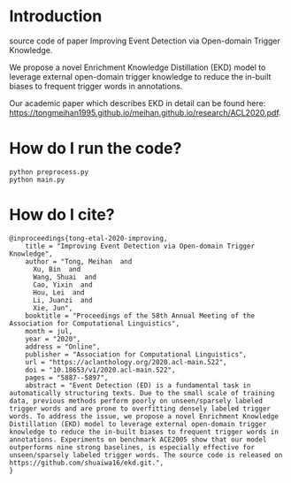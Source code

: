 # Introduction

source code of paper Improving Event Detection via Open-domain Trigger Knowledge.

We propose a novel Enrichment Knowledge Distillation (EKD) model to leverage external open-domain trigger knowledge to reduce the in-built biases to frequent trigger words in annotations.

Our academic paper which describes EKD in detail can be found here: https://tongmeihan1995.github.io/meihan.github.io/research/ACL2020.pdf.


# How do I run the code?
```
python preprocess.py
python main.py
```

# How do I cite?
```
@inproceedings{tong-etal-2020-improving,
    title = "Improving Event Detection via Open-domain Trigger Knowledge",
    author = "Tong, Meihan  and
      Xu, Bin  and
      Wang, Shuai  and
      Cao, Yixin  and
      Hou, Lei  and
      Li, Juanzi  and
      Xie, Jun",
    booktitle = "Proceedings of the 58th Annual Meeting of the Association for Computational Linguistics",
    month = jul,
    year = "2020",
    address = "Online",
    publisher = "Association for Computational Linguistics",
    url = "https://aclanthology.org/2020.acl-main.522",
    doi = "10.18653/v1/2020.acl-main.522",
    pages = "5887--5897",
    abstract = "Event Detection (ED) is a fundamental task in automatically structuring texts. Due to the small scale of training data, previous methods perform poorly on unseen/sparsely labeled trigger words and are prone to overfitting densely labeled trigger words. To address the issue, we propose a novel Enrichment Knowledge Distillation (EKD) model to leverage external open-domain trigger knowledge to reduce the in-built biases to frequent trigger words in annotations. Experiments on benchmark ACE2005 show that our model outperforms nine strong baselines, is especially effective for unseen/sparsely labeled trigger words. The source code is released on https://github.com/shuaiwa16/ekd.git.",
}

```
